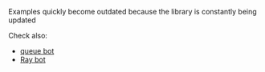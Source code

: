 Examples quickly become outdated because the library is constantly being updated

Check also:

- [queue bot](https://github.com/mejgun/queueBot)
- [Ray bot](https://github.com/WinterHound/Ray)
